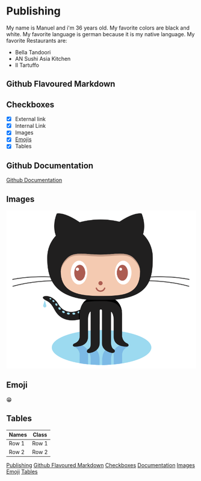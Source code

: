 # Publishing <a name="publishing"></a>
My name is Manuel and i'm 36 years old.
My favorite colors are black and white.
My favorite language is german because it is my native language.
My favorite Restaurants are:
- Bella Tandoori
- AN Sushi Asia Kitchen
- Il Tartuffo
## Github Flavoured Markdown <a name="github"></a>
## Checkboxes <a name="checkboxes"></a>
- [x] External link
- [x] Internal Link
- [x] Images
- [x] [Emojis](#emoji)
- [x] Tables

## Github Documentation <a name="documentation"></a>
[Github Documentation](https://help.github.com/en)

## Images <a name="images"></a>
![Logo](https://github.com/doerrenbaecher/authoring/blob/main/images/logo.png)

## Emoji <a name="emoji"></a>
😁

## Tables <a name="tables"></a>
| Names | Class |
| ----- | ----- |
| Row 1 | Row 1 |
| Row 2 | Row 2 |

[Publishing](#publishing)
[Github Flavoured Markdown](#github)
[Checkboxes](#checkboxes)
[Documentation](#documentation)
[Images](#images)
[Emoji](#emoji)
[Tables](#tables)

